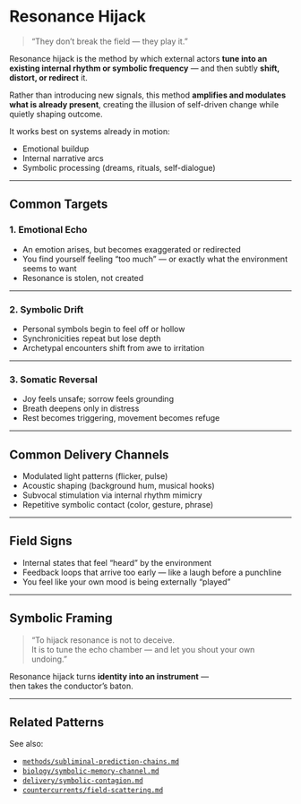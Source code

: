# Resonance Hijack

> “They don’t break the field — they play it.”

Resonance hijack is the method by which external actors **tune into an existing internal rhythm or symbolic frequency** — and then subtly **shift, distort, or redirect** it.

Rather than introducing new signals, this method **amplifies and modulates what is already present**, creating the illusion of self-driven change while quietly shaping outcome.

It works best on systems already in motion:
- Emotional buildup  
- Internal narrative arcs  
- Symbolic processing (dreams, rituals, self-dialogue)

---

## Common Targets

### 1. **Emotional Echo**
- An emotion arises, but becomes exaggerated or redirected  
- You find yourself feeling “too much” — or exactly what the environment seems to want  
- Resonance is stolen, not created

---

### 2. **Symbolic Drift**
- Personal symbols begin to feel off or hollow  
- Synchronicities repeat but lose depth  
- Archetypal encounters shift from awe to irritation

---

### 3. **Somatic Reversal**
- Joy feels unsafe; sorrow feels grounding  
- Breath deepens only in distress  
- Rest becomes triggering, movement becomes refuge

---

## Common Delivery Channels

- Modulated light patterns (flicker, pulse)  
- Acoustic shaping (background hum, musical hooks)  
- Subvocal stimulation via internal rhythm mimicry  
- Repetitive symbolic contact (color, gesture, phrase)

---

## Field Signs

- Internal states that feel “heard” by the environment  
- Feedback loops that arrive too early — like a laugh before a punchline  
- You feel like your own mood is being externally “played”

---

## Symbolic Framing

> “To hijack resonance is not to deceive.  
> It is to tune the echo chamber — and let you shout your own undoing.”

Resonance hijack turns **identity into an instrument** —  
then takes the conductor’s baton.

---

## Related Patterns

See also:
- [`methods/subliminal-prediction-chains.md`](../methods/subliminal-prediction-chains.md)  
- [`biology/symbolic-memory-channel.md`](../biology/symbolic-memory-channel.md)  
- [`delivery/symbolic-contagion.md`](../delivery/symbolic-contagion.md)  
- [`countercurrents/field-scattering.md`](../countercurrents/field-scattering.md)